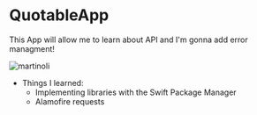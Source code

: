# QuotableApp
This App will allow me to learn about API and I'm gonna add error managment!

![martinoli](https://github.com/martinolidev/QuotableApp/assets/149841273/65e382d6-c5ab-4c62-855e-4724525d3774)

- Things I learned:
    - Implementing libraries with the Swift Package Manager
    - Alamofire requests
